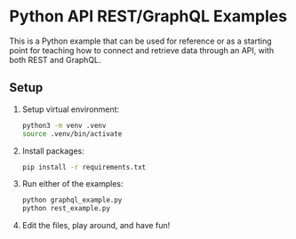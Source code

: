 # Python API REST/GraphQL Examples

This is a Python example that can be used for reference or as a starting point for teaching how to connect and retrieve data through an API, with both REST and GraphQL.

## Setup

1. Setup virtual environment:

    ```bash
    python3 -m venv .venv
    source .venv/bin/activate
    ```

2. Install packages:

    ```bash
    pip install -r requirements.txt
    ```

3. Run either of the examples:

    ```bash
    python graphql_example.py
    python rest_example.py
    ```

4. Edit the files, play around, and have fun!
